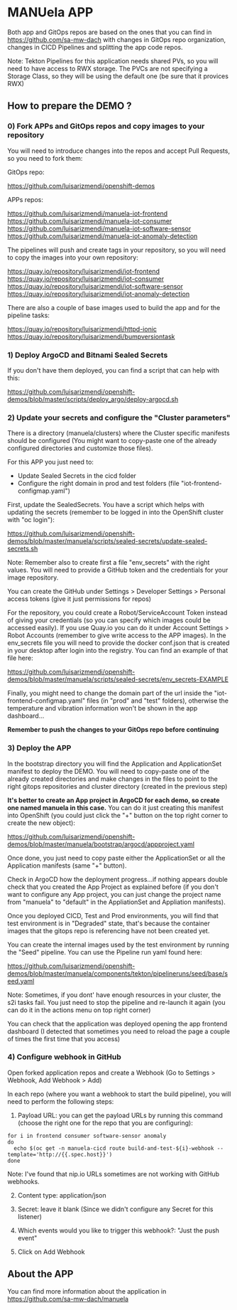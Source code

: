 # MANUela APP

Both app and GitOps repos are based on the ones that you can find in https://github.com/sa-mw-dach with changes in GitOps repo organization, changes in CICD Pipelines and splitting the app code repos.

Note: Tekton Pipelines for this application needs shared PVs, so you will need to have access to RWX storage. The PVCs are not specifying a Storage Class, so they will be using the default one (be sure that it provices RWX)

## How to prepare the DEMO ?

### 0) Fork APPs and GitOps repos and copy images to your repository

You will need to introduce changes into the repos and accept Pull Requests, so you need to fork them:

GitOps repo:

https://github.com/luisarizmendi/openshift-demos


APPs repos:

https://github.com/luisarizmendi/manuela-iot-frontend
https://github.com/luisarizmendi/manuela-iot-consumer
https://github.com/luisarizmendi/manuela-iot-software-sensor
https://github.com/luisarizmendi/manuela-iot-anomaly-detection


The pipelines will push and create tags in your repository, so you will need to copy the images into your own repository:

https://quay.io/repository/luisarizmendi/iot-frontend
https://quay.io/repository/luisarizmendi/iot-consumer
https://quay.io/repository/luisarizmendi/iot-software-sensor
https://quay.io/repository/luisarizmendi/iot-anomaly-detection

There are also a couple of base images used to build the app and for the pipeline tasks:

https://quay.io/repository/luisarizmendi/httpd-ionic
https://quay.io/repository/luisarizmendi/bumpversiontask 



### 1) Deploy ArgoCD and Bitnami Sealed Secrets

If you don't have them deployed, you can find a script that can help with this: 

https://github.com/luisarizmendi/openshift-demos/blob/master/scripts/deploy_argo/deploy-argocd.sh


### 2) Update your secrets and configure the "Cluster parameters"

There is a directory (manuela/clusters) where the Cluster specific manifests should be configured (You might want to copy-paste one of the already configured directories and customize those files).

For this APP you just need to:
- Update Sealed Secrets in the cicd folder
- Configure the right domain in prod and test folders (file "iot-frontend-configmap.yaml")

First, update the SealedSecrets. You have a script which helps with updating the secrets (remember to be logged in into the OpenShift cluster with "oc login"):

https://github.com/luisarizmendi/openshift-demos/blob/master/manuela/scripts/sealed-secrets/update-sealed-secrets.sh

Note: Remember also to create first a file "env_secrets" with the right values. You will need to provide a GitHub token and the credentials for your image repository.

You can create the GitHub under Settings > Developer Settings > Personal access tokens (give it just permissions for repos)

For the repository, you could create a Robot/ServiceAccount Token instead of giving your credentials (so you can specify which images could be accessed easily). If you use Quay.io you can do it under Account Settings > Robot Accounts (remember to give write access to the APP images). In the env_secrets file you will need to provide the docker conf.json that is created in your desktop after login into the registry. You can find an example of that file here:

https://github.com/luisarizmendi/openshift-demos/blob/master/manuela/scripts/sealed-secrets/env_secrets-EXAMPLE


Finally, you might need to change the domain part of the url inside the "iot-frontend-configmap.yaml" files (in "prod" and "test" folders), otherwise the temperature and vibration information won't be shown in the app dashboard...

<b>Remember to push the changes to your GitOps repo before continuing</b>


### 3) Deploy the APP

In the bootstrap directory you will find the Application and ApplicationSet manifest to deploy the DEMO. You will need to copy-paste one of the already created directories and make changes in the files to point to the right gitops repositories and cluster directory (created in the previous step)


<b>It's better to create an App project in ArgoCD for each demo, so create one named manuela in this case.</b> You can do it just creating this manifest into OpenShift (you could just click the "+" button on the top right corner to create the new object): 

https://github.com/luisarizmendi/openshift-demos/blob/master/manuela/bootstrap/argocd/appproject.yaml

Once done, you just need to copy paste either the ApplicationSet or all the Application manifests (same "+" button).

Check in ArgoCD how the deployment progress...if nothing appears double check that you created the App Project as explained before (if you don't want to configure any App project, you can just change the project name from "manuela" to "default" in the AppliationSet and Appliation manifests).


Once you deployed CICD, Test and Prod environments, you will find that test environment is in "Degraded" state, that's because the container images that the gitops repo is referencing have not been created yet.

You can create the internal images used by the test environment by running the "Seed" pipeline. You can use the Pipeline run yaml found here:

https://github.com/luisarizmendi/openshift-demos/blob/master/manuela/components/tekton/pipelineruns/seed/base/seed.yaml


Note: Sometimes, if you dont' have enough resources in your cluster, the s2i tasks fail. You just need to stop the pipeline and re-launch it again (you can do it in the actions menu on top right corner)

You can check that the application was deployed opening the app frontend dashboard (I detected that sometimes you need to reload the page a couple of times the first time that you access)


### 4) Configure webhook in GitHub

Open forked application repos and create a Webhook (Go to Settings > Webhook, Add Webhook > Add)

In each repo (where you want a webhook to start the build pipeline), you will need to perform the following steps:

1) Payload URL: you can get the payload URLs by running this command (choose the right one for the repo that you are configuring):

```
for i in frontend consumer software-sensor anomaly
do
  echo $(oc get -n manuela-cicd route build-and-test-${i}-webhook --template='http://{{.spec.host}}')
done

```


Note: I've found that nip.io URLs sometimes are not working with GitHub webhooks.

2) Content type: application/json

3) Secret: leave it blank (Since we didn't configure any Secret for this listener)

4) Which events would you like to trigger this webhook?: "Just the push event"

5) Click on Add Webhook




## About the APP

You can find more information about the application in https://github.com/sa-mw-dach/manuela